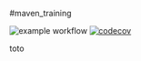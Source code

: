 #maven_training


![example workflow](https://github.com/Chems08/maven_training/actions/workflows/build.yml/badge.svg)
[![codecov](https://codecov.io/gh/Chems08/maven_training/branch/main/graph/badge.svg)](https://codecov.io/gh/Chems08/maven_training)

toto
